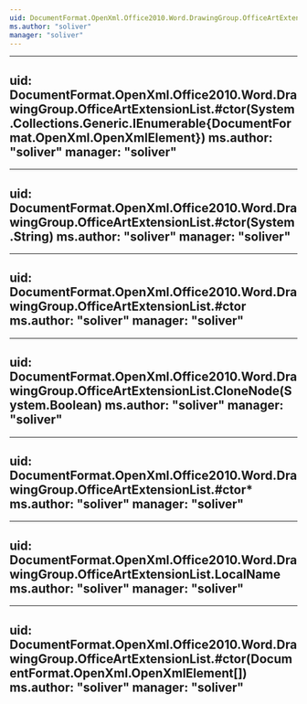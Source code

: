 ```yaml
---
uid: DocumentFormat.OpenXml.Office2010.Word.DrawingGroup.OfficeArtExtensionList
ms.author: "soliver"
manager: "soliver"
---
```


---
uid: DocumentFormat.OpenXml.Office2010.Word.DrawingGroup.OfficeArtExtensionList.#ctor(System.Collections.Generic.IEnumerable{DocumentFormat.OpenXml.OpenXmlElement})
ms.author: "soliver"
manager: "soliver"
---

---
uid: DocumentFormat.OpenXml.Office2010.Word.DrawingGroup.OfficeArtExtensionList.#ctor(System.String)
ms.author: "soliver"
manager: "soliver"
---

---
uid: DocumentFormat.OpenXml.Office2010.Word.DrawingGroup.OfficeArtExtensionList.#ctor
ms.author: "soliver"
manager: "soliver"
---

---
uid: DocumentFormat.OpenXml.Office2010.Word.DrawingGroup.OfficeArtExtensionList.CloneNode(System.Boolean)
ms.author: "soliver"
manager: "soliver"
---

---
uid: DocumentFormat.OpenXml.Office2010.Word.DrawingGroup.OfficeArtExtensionList.#ctor*
ms.author: "soliver"
manager: "soliver"
---

---
uid: DocumentFormat.OpenXml.Office2010.Word.DrawingGroup.OfficeArtExtensionList.LocalName
ms.author: "soliver"
manager: "soliver"
---

---
uid: DocumentFormat.OpenXml.Office2010.Word.DrawingGroup.OfficeArtExtensionList.#ctor(DocumentFormat.OpenXml.OpenXmlElement[])
ms.author: "soliver"
manager: "soliver"
---
